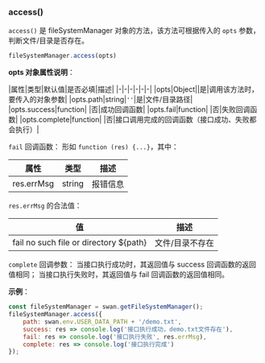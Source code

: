 ### access()

`access()` 是 fileSystemManager 对象的方法，该方法可根据传入的 `opts` 参数，判断文件/目录是否存在。

```js
fileSystemManager.access(opts)
```

**opts 对象属性说明**：

|属性|类型|默认值|是否必填|描述|
|-|-|-|-|-|-|
|opts|Object||是|调用该方法时，要传入的对象参数|
|opts.path|string|`''`|是|文件/目录路径|
|opts.success|function| |否|成功回调函数|
|opts.fail|function| |否|失败回调函数|
|opts.complete|function| |否|接口调用完成的回调函数（接口成功、失败都会执行）|


`fail` 回调函数：
形如 `function (res) {...}`，其中：

|属性|类型|描述|
|-|-|-|
|res.errMsg|string|报错信息 |



`res.errMsg` 的合法值：

| 值| 描述|
|-|-|
| fail no such file or directory ${path} | 文件/目录不存在

`complete` 回调参数：
当接口执行成功时，其返回值与 success 回调函数的返回值相同；
当接口执行失败时，其返回值与 fail 回调函数的返回值相同。

**示例**：

```js
const fileSystemManager = swan.getFileSystemManager();
fileSystemManager.access({
    path: swan.env.USER_DATA_PATH + '/demo.txt',
    success: res => console.log('接口执行成功，demo.txt文件存在'),
    fail: res => console.log('接口执行失败', res.errMsg),
    complete: res => console.log('接口执行完成')
});
```